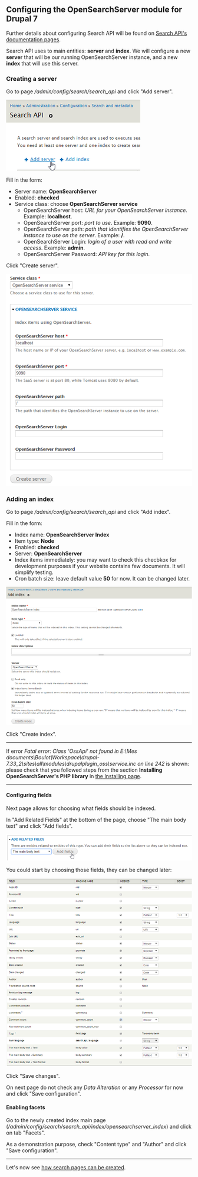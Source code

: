 ## Configuring the OpenSearchServer module for Drupal 7

Further details about configuring Search API will be found on [Search API's documentation pages](https://www.drupal.org/node/1251246).

Search API uses to main entities: **server** and **index**. We will configure a new **server** that will be our running OpenSearchServer instance, and a new **index** that will use this server.

### Creating a server

Go to page _/admin/config/search/search\_api_ and click "Add server". 

![Adding a server](drupal_addserver.png)

Fill in the form:

* Server name: **OpenSearchServer**
* Enabled: **checked**
* Service class: choose **OpenSearchServer service**
  * OpenSearchServer host: _URL for your OpenSearchServer instance_. Example: **localhost**.
  * OpenSearchServer port: _port to use_. Example: **9090**.
  * OpenSearchServer path: _path that identifies the OpenSearchServer instance to use on the server_. Example: **/**.
  * OpenSearchServer Login: _login of a user with read and write access_. Example: **admin**.
  * OpenSearchServer Password: _API key for this login_.

Click "Create server".

![Filling in the form](drupal_addserver2.png)
  
### Adding an index

Go to page _/admin/config/search/search\_api_ and click "Add index". 

Fill in the form:

* Index name: **OpenSearchServer Index**
* Item type: **Node**
* Enabled: **checked**
* Server: **OpenSearchServer**
* Index items immediately: you may want to check this checbkox for development purposes if your website contains few documents. It will simplify testing.
* Cron batch size: leave default value **50** for now. It can be changed later.

![Adding an index](drupal_addindex.png)
  
Click "Create index".

---

If error _Fatal error: Class 'OssApi' not found in E:\Mes documents\Boulot\Workspace\drupal-7.33_2\sites\all\modules\drupalplugin_oss\service.inc on line 242_ is shown: please check that you followed steps from the section **Installing OpenSearchServer's PHP library** in [the Installing page](installing.md).

---

#### Configuring fields

Next page allows for choosing what fields should be indexed.

In "Add Related Fields" at the bottom of the page, choose "The main body text" and click "Add fields".

![Add related fields](drupal_addrelatedfields.png)

You could start by choosing those fields, they can be changed later:

![Choose fields to index](drupal_indexfields.png)
  

Click "Save changes".

On next page do not check any _Data Alteration_ or any _Processor_ for now and click "Save configuration".

#### Enabling facets

Go to the newly created index main page (_/admin/config/search/search\_api/index/opensearchserver\_index_) and click on tab "Facets".

As a demonstration purpose, check "Content type" and "Author" and click "Save configuration".

---

Let's now see [how search pages can be created](searching.md).